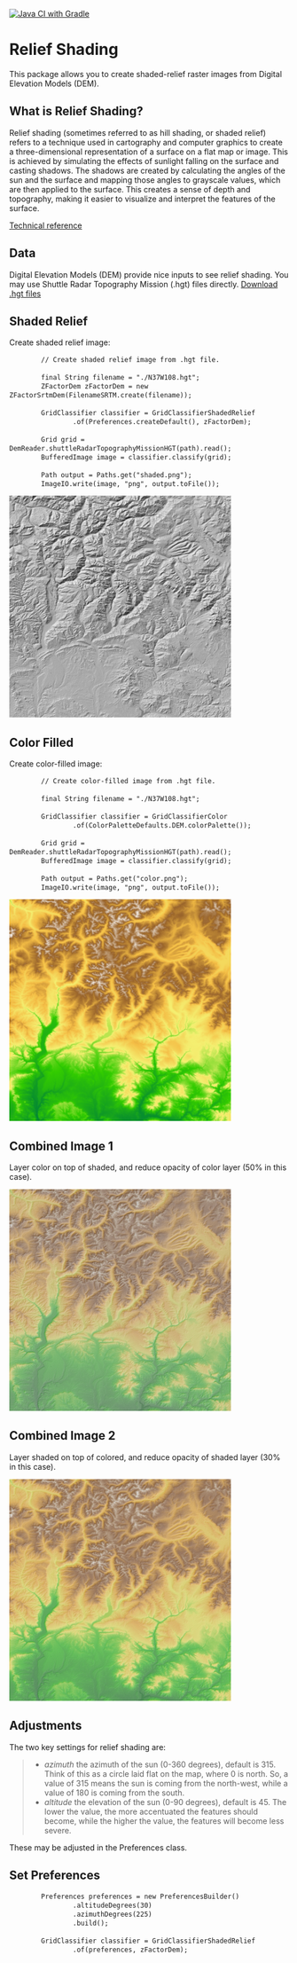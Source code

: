 [![Java CI with Gradle](https://github.com/jimnewpower/relief-shading/actions/workflows/gradle.yml/badge.svg)](https://github.com/jimnewpower/relief-shading/actions/workflows/gradle.yml)

# Relief Shading
This package allows you to create shaded-relief raster images from Digital Elevation Models (DEM).

## What is Relief Shading?
Relief shading (sometimes referred to as hill shading, or shaded relief) refers to a technique used in cartography and computer graphics to create a three-dimensional representation of a surface on a flat map or image. This is achieved by simulating the effects of sunlight falling on the surface and casting shadows. The shadows are created by calculating the angles of the sun and the surface and mapping those angles to grayscale values, which are then applied to the surface. This creates a sense of depth and topography, making it easier to visualize and interpret the features of the surface.

[Technical reference](https://desktop.arcgis.com/en/arcmap/10.3/tools/spatial-analyst-toolbox/how-hillshade-works.htm)

## Data
Digital Elevation Models (DEM) provide nice inputs to see relief shading. You may use Shuttle Radar Topography Mission (.hgt) files directly.
[Download .hgt files](https://eospso.gsfc.nasa.gov/missions/shuttle-radar-topography-mission)  

## Shaded Relief
Create shaded relief image:  
```
        // Create shaded relief image from .hgt file.
        
        final String filename = "./N37W108.hgt";
        ZFactorDem zFactorDem = new ZFactorSrtmDem(FilenameSRTM.create(filename));

        GridClassifier classifier = GridClassifierShadedRelief
                .of(Preferences.createDefault(), zFactorDem);

        Grid grid = DemReader.shuttleRadarTopographyMissionHGT(path).read();
        BufferedImage image = classifier.classify(grid);

        Path output = Paths.get("shaded.png");
        ImageIO.write(image, "png", output.toFile());
```
<img src="https://github.com/jimnewpower/relief-shading/blob/main/images/N37w108-shaded.png" alt="Shaded Relief" width="400" height="400">

## Color Filled
Create color-filled image:  
```
        // Create color-filled image from .hgt file.

        final String filename = "./N37W108.hgt";

        GridClassifier classifier = GridClassifierColor
                .of(ColorPaletteDefaults.DEM.colorPalette());

        Grid grid = DemReader.shuttleRadarTopographyMissionHGT(path).read();
        BufferedImage image = classifier.classify(grid);

        Path output = Paths.get("color.png");
        ImageIO.write(image, "png", output.toFile());
```
<img src="https://github.com/jimnewpower/relief-shading/blob/main/images/N37w108-color.png" alt="Color Filled" width="400" height="400">

## Combined Image 1
Layer color on top of shaded, and reduce opacity of color layer (50% in this case).

<img src="https://github.com/jimnewpower/relief-shading/blob/main/images/shaded-and-colored.png" alt="Shaded and Colored" width="400" height="400">

## Combined Image 2
Layer shaded on top of colored, and reduce opacity of shaded layer (30% in this case).

<img src="https://github.com/jimnewpower/relief-shading/blob/main/images/colored-and-shaded.png" alt="Colored and Shaded" width="400" height="400">

## Adjustments
The two key settings for relief shading are:  

> - *azimuth* the azimuth of the sun (0-360 degrees), default is 315. Think of this as a circle laid flat on the map, where 0 is north. So, a value of 315 means the sun is coming from the north-west, while a value of 180 is coming from the south.
> - *altitude* the elevation of the sun (0-90 degrees), default is 45. The lower the value, the more accentuated the features should become, while the higher the value, the features will become less severe.

These may be adjusted in the Preferences class.

## Set Preferences
```
        Preferences preferences = new PreferencesBuilder()
                .altitudeDegrees(30)
                .azimuthDegrees(225)
                .build();

        GridClassifier classifier = GridClassifierShadedRelief
                .of(preferences, zFactorDem);
```


